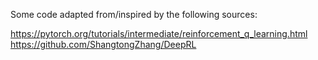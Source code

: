 Some code adapted from/inspired by the following sources:

https://pytorch.org/tutorials/intermediate/reinforcement_q_learning.html
https://github.com/ShangtongZhang/DeepRL
